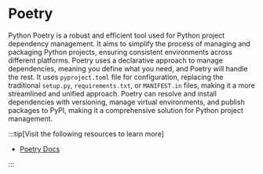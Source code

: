 # Poetry

Python Poetry is a robust and efficient tool used for Python project dependency management. It aims to simplify the process of managing and packaging Python projects, ensuring consistent environments across different platforms. Poetry uses a declarative approach to manage dependencies, meaning you define what you need, and Poetry will handle the rest. It uses `pyproject.toml` file for configuration, replacing the traditional `setup.py`, `requirements.txt`, or `MANIFEST.in` files, making it a more streamlined and unified approach. Poetry can resolve and install dependencies with versioning, manage virtual environments, and publish packages to PyPI, making it a comprehensive solution for Python project management.

:::tip[Visit the following resources to learn more]

- [Poetry Docs](https://python-poetry.org/docs/)

:::
